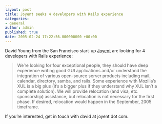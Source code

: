 ```yaml
---
layout: post
title: Joyent seeks 4 developers with Rails experience
categories:
- general
author: admin
published: true
date: 2005-02-24 17:22:56.000000000 +00:00
---
```

<p>David Young from the San Francisco start-up <a href="http://www.joyent.com/">Joyent</a> are looking for 4 developers with Rails experience:</p>
<blockquote>We&#8217;re looking for four exceptional people, they should have deep experience writing good <span class="caps">GUI</span> applications and/or understand the integration of various open-source server products including mail, calendar, directory, samba, and rails. Some experience with Mozilla&#8217;s <span class="caps">XUL</span> is a big plus (it&#8217;s a bigger plus if they understand why <span class="caps">XUL</span> isn&#8217;t a complete solution). We will provide relocation (and visa, etc. sponsorship) assistance, but relocation is not necessary for the first phase. If desired, relocation would happen in the September, 2005 timeframe.</blockquote>
<p>If you&#8217;re interested, get in touch with david at joyent dot com.</p>